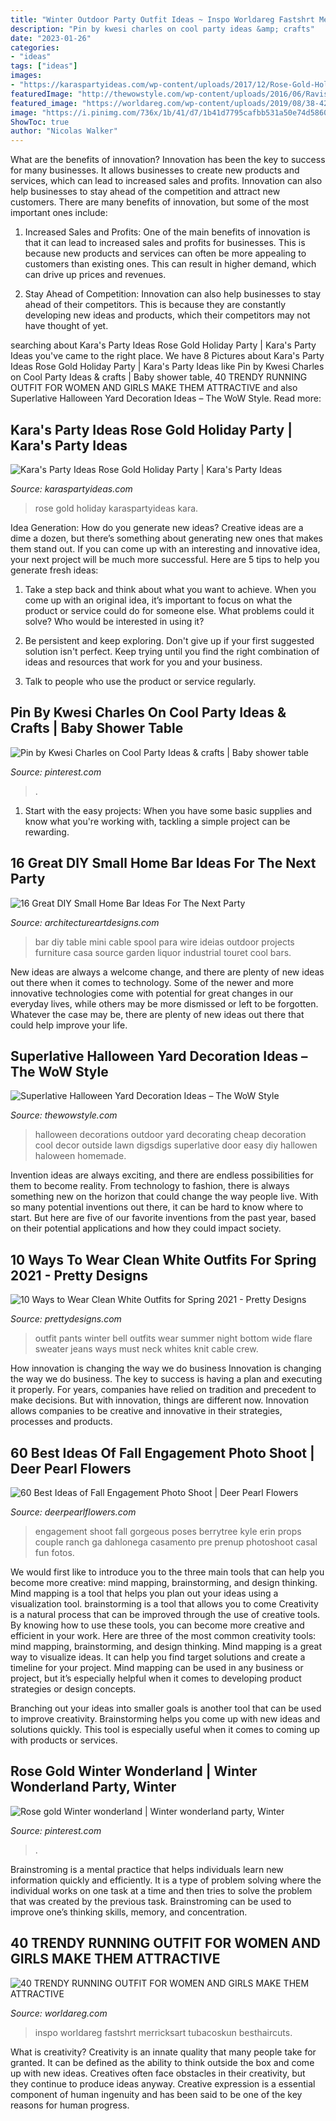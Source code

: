 ```yaml
---
title: "Winter Outdoor Party Outfit Ideas ~ Inspo Worldareg Fastshrt Merricksart Tubacoskun Besthaircuts"
description: "Pin by kwesi charles on cool party ideas &amp; crafts"
date: "2023-01-26"
categories:
- "ideas"
tags: ["ideas"]
images:
- "https://karaspartyideas.com/wp-content/uploads/2017/12/Rose-Gold-Holiday-Party-via-Karas-Party-Ideas-KarasPartyIdeas.com15.jpeg"
featuredImage: "http://thewowstyle.com/wp-content/uploads/2016/06/Ravishing-Halloween-Yard-Decorations.jpg"
featured_image: "https://worldareg.com/wp-content/uploads/2019/08/38-42.jpg"
image: "https://i.pinimg.com/736x/1b/41/d7/1b41d7795cafbb531a50e74d58604d08.jpg"
ShowToc: true
author: "Nicolas Walker"
---
```



What are the benefits of innovation?
Innovation has been the key to success for many businesses. It allows businesses to create new products and services, which can lead to increased sales and profits. Innovation can also help businesses to stay ahead of the competition and attract new customers.
There are many benefits of innovation, but some of the most important ones include:

1) Increased Sales and Profits: One of the main benefits of innovation is that it can lead to increased sales and profits for businesses. This is because new products and services can often be more appealing to customers than existing ones. This can result in higher demand, which can drive up prices and revenues.

2) Stay Ahead of Competition: Innovation can also help businesses to stay ahead of their competitors. This is because they are constantly developing new ideas and products, which their competitors may not have thought of yet.

	

		
searching about Kara&#039;s Party Ideas Rose Gold Holiday Party | Kara&#039;s Party Ideas you've came to the right place. We have 8 Pictures about Kara&#039;s Party Ideas Rose Gold Holiday Party | Kara&#039;s Party Ideas like Pin by Kwesi Charles on Cool Party Ideas &amp; crafts | Baby shower table, 40 TRENDY RUNNING OUTFIT FOR WOMEN AND GIRLS MAKE THEM ATTRACTIVE and also Superlative Halloween Yard Decoration Ideas – The WoW Style. Read more:
		
    
## Kara&#039;s Party Ideas Rose Gold Holiday Party | Kara&#039;s Party Ideas

<img loading=lazy src="https://karaspartyideas.com/wp-content/uploads/2017/12/Rose-Gold-Holiday-Party-via-Karas-Party-Ideas-KarasPartyIdeas.com15.jpeg" onerror="this.onerror=null;this.src='https://tse3.mm.bing.net/th?id=OIP.sFRAHzEls4m-ptZHIbvE9wHaLH&amp;pid=15.1';" alt="Kara&#039;s Party Ideas Rose Gold Holiday Party | Kara&#039;s Party Ideas">

_Source: karaspartyideas.com_

>rose gold holiday karaspartyideas kara. 

	

Idea Generation: How do you generate new ideas?
Creative ideas are a dime a dozen, but there’s something about generating new ones that makes them stand out. If you can come up with an interesting and innovative idea, your next project will be much more successful. Here are 5 tips to help you generate fresh ideas:
1. Take a step back and think about what you want to achieve. When you come up with an original idea, it’s important to focus on what the product or service could do for someone else. What problems could it solve? Who would be interested in using it?

2. Be persistent and keep exploring. Don't give up if your first suggested solution isn't perfect. Keep trying until you find the right combination of ideas and resources that work for you and your business.

3. Talk to people who use the product or service regularly.

    
## Pin By Kwesi Charles On Cool Party Ideas &amp; Crafts | Baby Shower Table

<img loading=lazy src="https://i.pinimg.com/736x/28/ed/35/28ed35bf18fd42ea787cc4a0f20cf4de.jpg" onerror="this.onerror=null;this.src='https://tse4.mm.bing.net/th?id=OIP.w9tK5C5VkTShUslK30ViwQHaHa&amp;pid=15.1';" alt="Pin by Kwesi Charles on Cool Party Ideas &amp; crafts | Baby shower table">

_Source: pinterest.com_

>. 

	

1. Start with the easy projects: When you have some basic supplies and know what you're working with, tackling a simple project can be rewarding.

    
## 16 Great DIY Small Home Bar Ideas For The Next Party

<img loading=lazy src="http://www.architectureartdesigns.com/wp-content/uploads/2015/05/347.jpg" onerror="this.onerror=null;this.src='https://tse1.mm.bing.net/th?id=OIP.NlZciEcGwHjkGnluN9NwAQHaKA&amp;pid=15.1';" alt="16 Great DIY Small Home Bar Ideas For The Next Party">

_Source: architectureartdesigns.com_

>bar diy table mini cable spool para wire ideias outdoor projects furniture casa source garden liquor industrial touret cool bars. 

	

New ideas are always a welcome change, and there are plenty of new ideas out there when it comes to technology. Some of the newer and more innovative technologies come with potential for great changes in our everyday lives, while others may be more dismissed or left to be forgotten. Whatever the case may be, there are plenty of new ideas out there that could help improve your life.

    
## Superlative Halloween Yard Decoration Ideas – The WoW Style

<img loading=lazy src="http://thewowstyle.com/wp-content/uploads/2016/06/Ravishing-Halloween-Yard-Decorations.jpg" onerror="this.onerror=null;this.src='https://tse4.mm.bing.net/th?id=OIP.o_4_q6HfdRxmJu5CRCxzPgHaKX&amp;pid=15.1';" alt="Superlative Halloween Yard Decoration Ideas – The WoW Style">

_Source: thewowstyle.com_

>halloween decorations outdoor yard decorating cheap decoration cool decor outside lawn digsdigs superlative door easy diy hallowen haloween homemade. 

	

Invention ideas are always exciting, and there are endless possibilities for them to become reality. From technology to fashion, there is always something new on the horizon that could change the way people live. With so many potential inventions out there, it can be hard to know where to start. But here are five of our favorite inventions from the past year, based on their potential applications and how they could impact society.

    
## 10 Ways To Wear Clean White Outfits For Spring 2021 - Pretty Designs

<img loading=lazy src="http://www.prettydesigns.com/wp-content/uploads/2014/01/White-Outfit-crew-neck-white-sweater-with-white-pants.jpg" onerror="this.onerror=null;this.src='https://tse2.mm.bing.net/th?id=OIP.v52ZsuvITwNrb6l-NHHcdQHaLG&amp;pid=15.1';" alt="10 Ways to Wear Clean White Outfits for Spring 2021 - Pretty Designs">

_Source: prettydesigns.com_

>outfit pants winter bell outfits wear summer night bottom wide flare sweater jeans ways must neck whites knit cable crew. 

	

How innovation is changing the way we do business
Innovation is changing the way we do business. The key to success is having a plan and executing it properly. For years, companies have relied on tradition and precedent to make decisions. But with innovation, things are different now. Innovation allows companies to be creative and innovative in their strategies, processes and products.

    
## 60 Best Ideas Of Fall Engagement Photo Shoot | Deer Pearl Flowers

<img loading=lazy src="http://www.deerpearlflowers.com/wp-content/uploads/2016/08/Fall-Engagement-Photo-Shoot-and-Poses-Ideas-13.jpg" onerror="this.onerror=null;this.src='https://tse2.mm.bing.net/th?id=OIP.A2aZX1SwuTzZXJ8l-AxJZQHaO0&amp;pid=15.1';" alt="60 Best Ideas of Fall Engagement Photo Shoot | Deer Pearl Flowers">

_Source: deerpearlflowers.com_

>engagement shoot fall gorgeous poses berrytree kyle erin props couple ranch ga dahlonega casamento pre prenup photoshoot casal fun fotos. 

	

We would first like to introduce you to the three main tools that can help you become more creative: mind mapping, brainstorming, and design thinking. Mind mapping is a tool that helps you plan out your ideas using a visualization tool. brainstorming is a tool that allows you to come
Creativity is a natural process that can be improved through the use of creative tools. By knowing how to use these tools, you can become more creative and efficient in your work. Here are three of the most common creativity tools: mind mapping, brainstorming, and design thinking.
Mind mapping is a great way to visualize ideas. It can help you find target solutions and create a timeline for your project. Mind mapping can be used in any business or project, but it’s especially helpful when it comes to developing product strategies or design concepts.

Branching out your ideas into smaller goals is another tool that can be used to improve creativity. Brainstorming helps you come up with new ideas and solutions quickly. This tool is especially useful when it comes to coming up with products or services.

    
## Rose Gold Winter Wonderland | Winter Wonderland Party, Winter

<img loading=lazy src="https://i.pinimg.com/736x/1b/41/d7/1b41d7795cafbb531a50e74d58604d08.jpg" onerror="this.onerror=null;this.src='https://tse4.mm.bing.net/th?id=OIP.Fzuh1Wpt4KQgdWAWd0UovAHaJ3&amp;pid=15.1';" alt="Rose gold Winter wonderland | Winter wonderland party, Winter">

_Source: pinterest.com_

>. 

	

Brainstroming is a mental practice that helps individuals learn new information quickly and efficiently. It is a type of problem solving where the individual works on one task at a time and then tries to solve the problem that was created by the previous task. Brainstroming can be used to improve one’s thinking skills, memory, and concentration.

    
## 40 TRENDY RUNNING OUTFIT FOR WOMEN AND GIRLS MAKE THEM ATTRACTIVE

<img loading=lazy src="https://worldareg.com/wp-content/uploads/2019/08/38-42.jpg" onerror="this.onerror=null;this.src='https://tse2.mm.bing.net/th?id=OIP.T1pb2l9EYD5S7raSdXujmgHaLH&amp;pid=15.1';" alt="40 TRENDY RUNNING OUTFIT FOR WOMEN AND GIRLS MAKE THEM ATTRACTIVE">

_Source: worldareg.com_

>inspo worldareg fastshrt merricksart tubacoskun besthaircuts. 

	

What is creativity?
Creativity is an innate quality that many people take for granted. It can be defined as the ability to think outside the box and come up with new ideas. Creatives often face obstacles in their creativity, but they continue to produce ideas anyway. Creative expression is a essential component of human ingenuity and has been said to be one of the key reasons for human progress.

